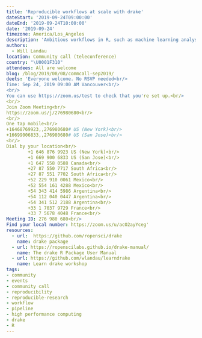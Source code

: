 ```yaml
---
title: 'Reproducible workflows at scale with drake'
dateStart: '2019-09-24T09:00:00'
dateEnd: '2019-09-24T10:00:00'
date: '2019-09-24'
timezone: America/Los_Angeles
description: 'Ambitious workflows in R, such as machine learning analyses, can be difficult to manage. A single round of computation can take several hours to complete, and routine updates to the code and data tend to invalidate hard-earned results. You can enhance the maintainability, hygiene, speed, scale, and reproducibility of such projects with the drake R package. drake resolves the dependency structure of your analysis pipeline, skips tasks that are already up to date, executes the rest with optional distributed computing, and organizes the output so you rarely have to think about data files. This talk demonstrates how to create and maintain a realistic machine learning project using drake-powered automation.'
authors:
  - Will Landau
location: Community call (teleconference)
country: "\U0001F310"
attendees: All are welcome
blog: /blog/2019/08/08/commcall-sep2019/
deets: 'Everyone welcome. No RSVP needed<br/>
Time: Sep 24, 2019 09:00 AM Vancouver<br/>
<br/>
You can use https://zoom.us/test to check that you're set up.<br/>
<br/>
Join Zoom Meeting<br/>
https://zoom.us/j/276980680<br/>
<br/>
One tap mobile<br/>
+16468769923,,276980680# US (New York)<br/>
+16699006833,,276980680# US (San Jose)<br/>
<br/>
Dial by your location<br/>
        +1 646 876 9923 US (New York)<br/>
        +1 669 900 6833 US (San Jose)<br/>
        +1 647 558 0588 Canada<br/>
        +27 87 550 7717 South Africa<br/>
        +27 87 551 7702 South Africa<br/>
        +52 229 910 0061 Mexico<br/>
        +52 554 161 4288 Mexico<br/>
        +54 343 414 5986 Argentina<br/>
        +54 112 040 0447 Argentina<br/>
        +54 341 512 2188 Argentina<br/>
        +33 1 7037 9729 France<br/>
        +33 7 5678 4048 France<br/>
Meeting ID: 276 980 680<br/>
Find your local number: https://zoom.us/u/acO2ayYceg'
resources:
  - url:  https://github.com/ropensci/drake
    name: drake package
  - url: https://ropenscilabs.github.io/drake-manual/
    name: The drake R Package User Manual
  - url: https://github.com/wlandau/learndrake
    name: Learn drake workshop
tags:
- community
- events
- community call
- reproducibility
- reproducible-research
- workflow
- pipeline
- high performance computing
- drake
- R
---
```

